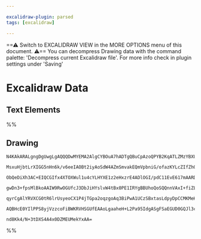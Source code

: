 ```yaml
---

excalidraw-plugin: parsed
tags: [excalidraw]

---
```

==⚠  Switch to EXCALIDRAW VIEW in the MORE OPTIONS menu of this document. ⚠== You can decompress Drawing data with the command palette: 'Decompress current Excalidraw file'. For more info check in plugin settings under 'Saving'


# Excalidraw Data

## Text Elements
%%
## Drawing
```compressed-json
N4KAkARALgngDgUwgLgAQQQDwMYEMA2AlgCYBOuA7hADTgQBuCpAzoQPYB2KqATLZMzYBXUtiRoIACyhQ4zZAHoFAc0JRJQgEYA6bGwC2CgF7N6hbEcK4OCtptbErHALRY8RMpWdx8Q1TdIEfARcZgRmBShcZQUebQBGeO0ABho6IIR9BA4oZm4AbXAwUDBSiBJuCAAVUgB5OAB2ADYAaQAWAGUAVmwACQBOXtr4gHUATVrCAHE00shYREqiDiR+

MsxuHjbtLrXIGG5nHn6k/v6eeIAOBt2iyAoSdW4AZmSmvakEQmVpbniG/ofazKYLcZIfZhQUhsADWCAAwmx8GxSJUAMTxBCYzGzMqaXDYGHKaFCDjERHI1ESKHWZhwXCBHK4yAAM0I+HwHVgoIkgg8zIgkOhcJGj0kmwhUNhCC5MB56D5FQ+JJ+K2YeTQ8Q+bHp2DUB01yXBdwgxOEcAAksQNah8gBdD4s8hZK3cDhCDkfQhkrCVXCpZXCMlqm0l

ObQeDiXh3AC+EIQCGIfx4XTOXWul1u4cYLHYXE1z2eHxzrE4ADlOGI/pdC11EvE617mAARDJQRPcFkEMIfTRB4gAUWCWRyNvdnpNQjgxFw7aTmoabSaDWS8We8X6bVeH2WMLdHvwO7YhI7aC7+B7JrgbG9uQKdzAhTmpWNz7AyQfDofT+fzniTSLB8wH/OIzjA8DwIaT89kfID4i3GDgIBaDvyA19n0uT87i/cN8FCKBEX0fQ1DnAAFG8mTQH9Sn

gwDn3+fpsMlBkoAAIW9RwOGUfcJ3DbJiHYslvW4tBx0PE1IRYgBBUhoQoSQQnnVAxI+fiZLkhTcCUsSihjcAcIgXA4DgLlZyjMNoAUrIlm+X41gYQgEAoViCSJEkyQpFF0RZHzfNxCBsBERkoAtdt9C5YUESRLyJAxLF4v8wLZOyEKwpcwkzVJcloqpdAaQ4OkGRSxKgpS0LMgAMXZTluSjQUkSVIoAtKnJyvCqURTFCUmqS4K2oi6VZXler+Xs3

qyrCgAlYRVXCG0tR6lrUsyeoCX1P4jTGpa2oqzgoAq3BiPwA1UCzSBxtasLdpyDpCCMKMeHQ5rksuzIqiwKApKIZR83QYIWSgEqXuW9rpNkth5MUnjxLKC6QYHMl1IhzSlMM8GqC24G2qRigqkjSp3KTezmGwaEOQADW4OsFrKEmyfwMZuDaS5tiNBpLniFN7KMNgDG4MNIHoAghCjeJdMxvqpv7EMCf7fziRIW77s2J6FeILkEDgKn7LVgBZNhi

AQBHcE0YIlPPS8yjVzzcoFiBWKRVHSGUfEAAoLgaaheH+L2Pa95IdgASgFSaEGUD0GQJl3cHd7deDjng44Drpg/FxbgYGuF6igPMxwPeynUOhBQ59UhhP5k1shNs3uChEWPmwIgtbQOuEA+Dgi9r0h65NYQoGWKNW7Tso7AAKwQbBcg6Du4H1w3jdN09UAttumoJHPGCqXn8Ar8MFjqsJgknvMBUCyEDDxxZRPzk1kRPc3u1X8MnQMDoMmPzhO0f

nd8Kk4/N+3tDXS4A4x0DZMEUMekYxAA=
```
%%